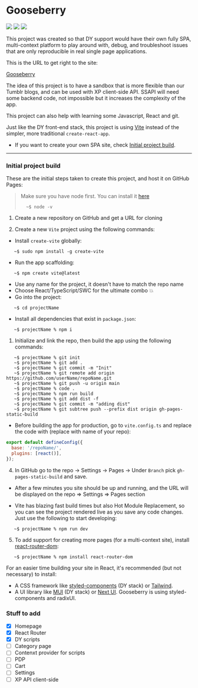# Gooseberry

![](https://img.shields.io/badge/-vite-9499FF?logo=vite&logoColor=white) ![](https://img.shields.io/badge/-React-61DAFB?logo=react&logoColor=white) ![](https://img.shields.io/badge/-TypeScript-235A97?logo=typescript&logoColor=white)

This project was created so that DY support would have their own fully SPA, multi-context platform to play around with, debug, and troubleshoot issues that are only reproducible in real single page applications.

This is the URL to get right to the site:

[Gooseberry](https://ronny011-dy.github.io/gooseberry/)

The idea of this project is to have a sandbox that is more flexible than our Tumblr blogs, and can be used with XP client-side API. SSAPI will need some backend code, not impossible but it increases the complexity of the app.

This project can also help with learning some Javascript, React and git.

Just like the DY front-end stack, this project is using [Vite](https://vitejs.dev/) instead of the simpler, more traditional `create-react-app`.

- If you want to create your own SPA site, check [Initial project build](###initial-project-build).

---

### Initial project build

These are the initial steps taken to create this project, and host it on GitHub Pages:

> Make sure you have node first. You can install it [here](https://nodejs.org/en)
>
> ```console
>   ~$ node -v
> ```

1. Create a new repository on GitHub and get a URL for cloning

2. Create a new `Vite` project using the following commands:

- Install `create-vite` globally:

```console
   ~$ sudo npm install -g create-vite
```

- Run the app scaffolding:

```console
   ~$ npm create vite@latest
```

- Use any name for the project, it doesn't have to match the repo name
- Choose React/TypeScript/SWC for the ultimate combo 💥
- Go into the project:

```console
   ~$ cd projectName
```

- Install all dependencies that exist in `package.json`:

```console
   ~$ projectName % npm i
```

1. Initialize and link the repo, then build the app using the following commands:

```console
   ~$ projectName % git init
   ~$ projectName % git add .
   ~$ projectName % git commit -m "Init"
   ~$ projectName % git remote add origin https://github.com/userName/repoName.git
   ~$ projectName % git push -u origin main
   ~$ projectName % code .
   ~$ projectName % npm run build
   ~$ projectName % git add dist -f
   ~$ projectName % git commit -m "adding dist"
   ~$ projectName % git subtree push --prefix dist origin gh-pages-static-build
```

- Before building the app for production, go to `vite.config.ts` and replace the code with (replace with name of your repo):

```js
export default defineConfig({
  base: '/repoName/',
  plugins: [react()],
});
```

4. In GitHub go to the repo -> Settings -> Pages -> Under `Branch` pick `gh-pages-static-build` and save.

- After a few minutes you site should be up and running, and the URL will be displayed on the repo => Settings => Pages section

- Vite has blazing fast build times but also Hot Module Replacement, so you can see the project rendered live as you save any code changes. Just use the following to start developing:

```console
   ~$ projectName % npm run dev
```

5. To add support for creating more pages (for a multi-context site), install [react-router-dom](https://reactrouter.com/en/main):

```console
   ~$ projectName % npm install react-router-dom
```

For an easier time building your site in React, it's recommended (but not necessary) to install:

- A CSS framework like [styled-components](https://styled-components.com/) (DY stack) or [Tailwind](https://tailwindcss.com/).
- A UI library like [MUI](https://mui.com/) (DY stack) or [Next UI](https://nextui.org/). Gooseberry is using styled-components and radixUI.

### Stuff to add

- [x] Homepage
- [x] React Router
- [x] DY scripts
- [ ] Category page
- [ ] Contenxt provider for scripts
- [ ] PDP
- [ ] Cart
- [ ] Settings
- [ ] XP API client-side
